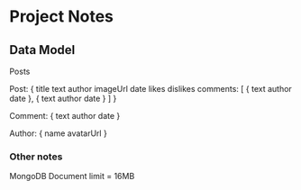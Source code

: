 # Project Notes


## Data Model

Posts

Post: {
  title
  text
  author
  imageUrl
  date
  likes
  dislikes
  comments: [
    {
      text
      author
      date
    },
    {
      text
      author
      date
    }
  ]
}

Comment: {
  text
  author
  date
}

Author: {
  name
  avatarUrl
}


### Other notes

MongoDB Document limit = 16MB